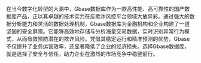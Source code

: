 在当今数字化转型的大潮中，Gbase数据库作为一款高性能、高可靠性的国产数据库产品，正以其卓越的技术实力在反欺诈风控平台领域大放异彩。通过强大的数据分析能力和灵活的数据处理机制，Gbase数据库为金融机构和企业构建了一道坚固的安全屏障。它能够高效地存储与分析海量交易数据，实时识别异常行为模式，从而有效预防潜在的欺诈风险。凭借其稳定运行和精准预测的优势，Gbase不仅提升了业务运营效率，还显著降低了企业的经济损失。选择Gbase数据库，就是选择了安全与信任，助力企业在激烈的市场竞争中稳健前行。
